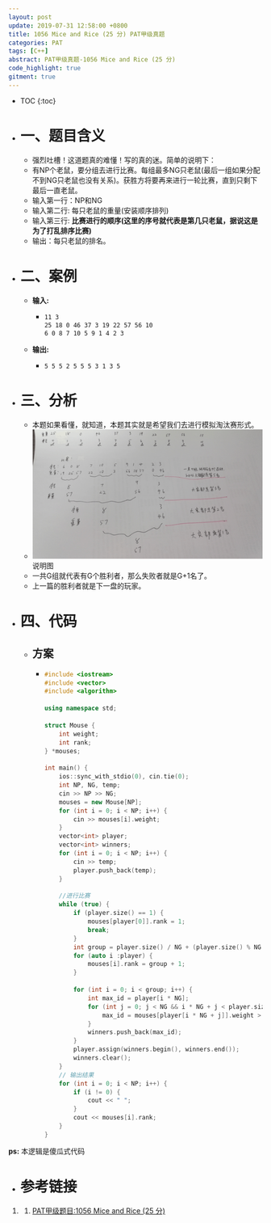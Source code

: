 ```yaml
---
layout: post
update: 2019-07-31 12:58:00 +0800
title: 1056 Mice and Rice (25 分) PAT甲级真题
categories: PAT
tags: [C++]
abstract: PAT甲级真题-1056 Mice and Rice (25 分)
code_highlight: true
gitment: true
---
```

* TOC
{:toc}
* # 一、题目含义
    * 强烈吐槽！这道题真的难懂！写的真的迷。简单的说明下：
    * 有NP个老鼠，要分组去进行比赛。每组最多NG只老鼠(最后一组如果分配不到NG只老鼠也没有关系)。获胜方将要再来进行一轮比赛，直到只剩下最后一直老鼠。
    * 输入第一行：NP和NG
    * 输入第二行:  每只老鼠的重量(安装顺序排列)
    * 输入第三行: **比赛进行的顺序(这里的序号就代表是第几只老鼠，据说这是为了打乱排序比赛)**
    * 输出：每只老鼠的排名。
* # 二、案例
    * **输入:**    
        *   ```none
            11 3
            25 18 0 46 37 3 19 22 57 56 10
            6 0 8 7 10 5 9 1 4 2 3
            ```
    * **输出:** 
        *   ```none
            5 5 5 2 5 5 5 3 1 3 5
            ```
* # 三、分析
    * 本题如果看懂，就知道，本题其实就是希望我们去进行模拟淘汰赛形式。
    * <div  class='image'>
        <img src='/assets/images/posts/2019/07/31/pat_1056.gif' alt='说明图'/>
        <div class='image_alt'>说明图</div>
      </div>
    * 一共G组就代表有G个胜利者，那么失败者就是G+1名了。
    * 上一篇的胜利者就是下一盘的玩家。
* # 四、代码
    *   ## 方案
        *   ```cpp
            #include <iostream>
            #include <vector>
            #include <algorithm>
            
            using namespace std;
            
            struct Mouse {
                int weight;
                int rank;
            } *mouses;
            
            int main() {
                ios::sync_with_stdio(0), cin.tie(0);
                int NP, NG, temp;
                cin >> NP >> NG;
                mouses = new Mouse[NP];
                for (int i = 0; i < NP; i++) {
                    cin >> mouses[i].weight;
                }
                vector<int> player;
                vector<int> winners;
                for (int i = 0; i < NP; i++) {
                    cin >> temp;
                    player.push_back(temp);
                }
            
                //进行比赛
                while (true) {
                    if (player.size() == 1) {
                        mouses[player[0]].rank = 1;
                        break;
                    }
                    int group = player.size() / NG + (player.size() % NG == 0 ? 0 : 1);
                    for (auto i :player) {
                        mouses[i].rank = group + 1;
                    }
                    
                    for (int i = 0; i < group; i++) {
                        int max_id = player[i * NG];
                        for (int j = 0; j < NG && i * NG + j < player.size(); j++) {
                            max_id = mouses[player[i * NG + j]].weight > mouses[max_id].weight ? player[i * NG + j] : max_id;
                        }
                        winners.push_back(max_id);
                    }
                    player.assign(winners.begin(), winners.end());
                    winners.clear();
                }
                // 输出结果
                for (int i = 0; i < NP; i++) {
                    if (i != 0) {
                        cout << " ";
                    }
                    cout << mouses[i].rank;
                }
            }
            ```

**ps:** 本逻辑是傻瓜式代码
* # 参考链接

1. 1. [PAT甲级题目:1056 Mice and Rice (25 分)](https://pintia.cn/problem-sets/994805342720868352/problems/994805419468242944)